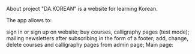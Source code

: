 About project
"DA.KOREAN" is a website for learning Korean.

The app allows to:

sign in or sign up on website;
buy courses, calligraphy pages (test mode);
mailing newsletters after subscribing in the form of a footer;
add, change, delete courses and calligraphy pages from admin page;
Main page:
